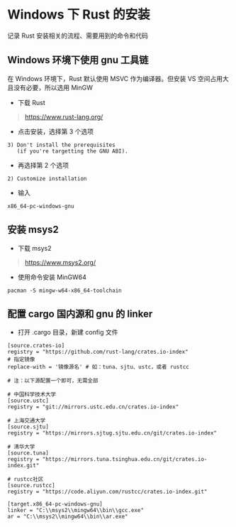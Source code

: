 # Windows 下 Rust 的安装

记录 Rust 安装相关的流程、需要用到的命令和代码

## Windows 环境下使用 gnu 工具链

在 Windows 环境下，Rust 默认使用 MSVC 作为编译器。但安装 VS 空间占用大且没有必要，所以选用 MinGW

* 下载 Rust

> <https://www.rust-lang.org/>

* 点击安装，选择第 3 个选项

```shell
3) Don't install the prerequisites
   (if you're targetting the GNU ABI).
```

* 再选择第 2 个选项

```shell
2) Customize installation
```

* 输入

```shell
x86_64-pc-windows-gnu
```

## 安装 msys2

* 下载 msys2

> <https://www.msys2.org/>

* 使用命令安装 MinGW64

```shell
pacman -S mingw-w64-x86_64-toolchain
```

## 配置 cargo 国内源和 gnu 的 linker

* 打开 .cargo 目录，新建 config 文件

```text
[source.crates-io]
registry = "https://github.com/rust-lang/crates.io-index"
# 指定镜像
replace-with = '镜像源名' # 如：tuna、sjtu、ustc，或者 rustcc

# 注：以下源配置一个即可，无需全部

# 中国科学技术大学
[source.ustc]
registry = "git://mirrors.ustc.edu.cn/crates.io-index"

# 上海交通大学
[source.sjtu]
registry = "https://mirrors.sjtug.sjtu.edu.cn/git/crates.io-index"

# 清华大学
[source.tuna]
registry = "https://mirrors.tuna.tsinghua.edu.cn/git/crates.io-index.git"

# rustcc社区
[source.rustcc]
registry = "https://code.aliyun.com/rustcc/crates.io-index.git"

[target.x86_64-pc-windows-gnu]
linker = "C:\\msys2\\mingw64\\bin\\gcc.exe"
ar = "C:\\msys2\\mingw64\\bin\\ar.exe"
```
